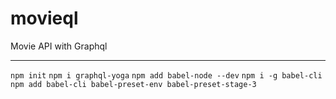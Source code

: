 # movieql

Movie API with Graphql

---

`npm init`
`npm i graphql-yoga`
`npm add babel-node --dev`
`npm i -g babel-cli`
`npm add babel-cli babel-preset-env babel-preset-stage-3`
